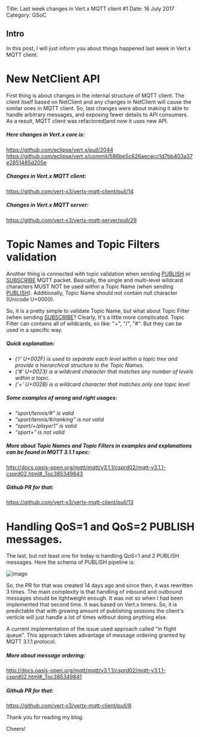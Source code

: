 Title: Last week changes in Vert.x MQTT client #1
Date: 16 July 2017
Category: GSoC

## Intro

In this post, I will just inform you about things happened last week in Vert.x MQTT client.

# New NetClient API

First thing is about changes in the internal structure of MQTT client. The client itself based on NetClient and any changes in NetClient will cause the similar ones in MQTT client. So, last changes were about making it able to handle arbitrary messages, and exposing fewer details to API consumers. As a result, MQTT client was refactored]and now it uses new API.

##### Here changes in Vert.x core is:

https://github.com/eclipse/vert.x/pull/2044 https://github.com/eclipse/vert.x/commit/586be5c626aececc1d7bb403a37e2851485d205e

##### Changes in Vert.x MQTT client:

https://github.com/vert-x3/vertx-mqtt-client/pull/14

##### Changes in Vert.x MQTT server:

https://github.com/vert-x3/vertx-mqtt-server/pull/29

# Topic Names and Topic Filters validation
Another thing is connected with topic validation when sending [PUBLISH](http://docs.oasis-open.org/mqtt/mqtt/v3.1.1/csprd02/mqtt-v3.1.1-csprd02.html#_Toc385349773) or [SUBSCRIBE](http://docs.oasis-open.org/mqtt/mqtt/v3.1.1/csprd02/mqtt-v3.1.1-csprd02.html#_Toc385349799) MQTT packet. Basically, the single and multi-level wildcard characters MUST NOT be used within a Topic Name (when sending [PUBLISH](http://docs.oasis-open.org/mqtt/mqtt/v3.1.1/csprd02/mqtt-v3.1.1-csprd02.html#_Toc385349773)). Additionally, Topic Name should not contain null character (Unicode U+0000).

So, it is a pretty simple to validate Topic Name, but what about Topic Filter (when sending [SUBSCRIBE](http://docs.oasis-open.org/mqtt/mqtt/v3.1.1/csprd02/mqtt-v3.1.1-csprd02.html#_Toc385349799)? Clearly, It's a little more complicated. Topic Filter can contains all of wildcards, so like: "+", "/", "#". But they can be used in a specific way.

##### Quick explanation:

* *(‘/’ U+002F) is used to separate each level within a topic tree and provide a hierarchical structure to the Topic Names.*
* *(‘#’ U+0023) is a wildcard character that matches any number of levels within a topic.*
* *(‘+’ U+002B) is a wildcard character that matches only one topic level*

##### Some examples of wrong and right usages:

* *“sport/tennis/#” is valid*
* *“sport/tennis/#/ranking” is not valid*
* *“sport/+/player1” is valid*
* *“sport+” is not valid*

##### More about Topic Names and Topic Filters in examples and explanations can be found in MQTT 3.1.1 spec:

http://docs.oasis-open.org/mqtt/mqtt/v3.1.1/csprd02/mqtt-v3.1.1-csprd02.html#_Toc385349843

##### Github PR for that:

https://github.com/vert-x3/vertx-mqtt-client/pull/13


# Handling QoS=1 and QoS=2 PUBLISH messages.
The last, but not least one for today is handling QoS=1 and 2 PUBLISH messages. Here the schema of PUBLISH pipeline is:

![image](https://user-images.githubusercontent.com/16746106/28243056-893190be-69c6-11e7-95ea-556aea29a634.png)

So, the PR for that was created 14 days ago and since then, it was rewritten 3 times. The main complexity is that handling of inbound and outbound messages should be lightweight enough. It was not so when I had been implemented that second time. It was based on Vert.x timers. So, it is predictable that with growing amount of publishing sessions the client's verticle will just handle a lot of times without doing anything else.

A current implementation of the issue used approach called "in flight queue". This approach takes advantage of message ordering granted by MQTT 3.1.1 protocol.

##### More about message ordering:

http://docs.oasis-open.org/mqtt/mqtt/v3.1.1/csprd02/mqtt-v3.1.1-csprd02.html#_Toc385349841

##### Github PR for that:

https://github.com/vert-x3/vertx-mqtt-client/pull/8

Thank you for reading my blog.

Cheers!